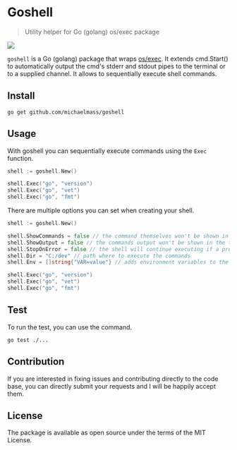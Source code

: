 # Goshell
> Utility helper for Go (golang) os/exec package

![](https://github.com/michaelmass/goshell/workflows/build/badge.svg)

`goshell` is a Go (golang) package that wraps [os/exec](https://golang.org/pkg/os/exec/). It extends cmd.Start() to automatically output the cmd's stderr and stdout pipes to the terminal or to a supplied channel. It allows to sequentially execute shell commands.

## Install

`go get github.com/michaelmass/goshell`

## Usage

With goshell you can sequentially execute commands using the `Exec` function.

```go
shell := goshell.New()

shell.Exec("go", "version")
shell.Exec("go", "vet")
shell.Exec("go", "fmt")
```

There are multiple options you can set when creating your shell.

```go
shell := goshell.New()

shell.ShowCommands = false // the command themselves won't be shown in the terminal
shell.ShowOutput = false // the commands output won't be shown in the terminal
shell.StopOnError = false // the shell will continue executing if a previous command failed (exitcode != 0)
shell.Dir = "C:/dev" // path where to execute the commands
shell.Env = []string{"VAR=value"} // adds environment variables to the command

shell.Exec("go", "version")
shell.Exec("go", "vet")
shell.Exec("go", "fmt")
```

## Test

To run the test, you can use the command.

`go test ./...`

## Contribution

If you are interested in fixing issues and contributing directly to the code base, you can directly submit your requests and I will be happily accept them.

## License
The package is available as open source under the terms of the MIT License.
